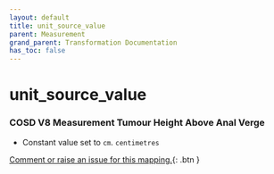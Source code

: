```yaml
---
layout: default
title: unit_source_value
parent: Measurement
grand_parent: Transformation Documentation
has_toc: false
---
```

# unit_source_value
### COSD V8 Measurement Tumour Height Above Anal Verge
* Constant value set to `cm`. `centimetres`

[Comment or raise an issue for this mapping.](https://github.com/answerdigital/oxford-omop-data-mapper/issues/new?title=OMOP%20Measurement%20table%20unit_source_value%20field%20COSD%20V8%20Measurement%20Tumour%20Height%20Above%20Anal%20Verge%20mapping){: .btn }
